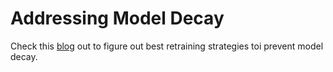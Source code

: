 # Addressing Model Decay

Check this [blog](https://neptune.ai/blog/retraining-model-during-deployment-continuous-training-continuous-testing) out to figure out best retraining strategies toi prevent model decay.